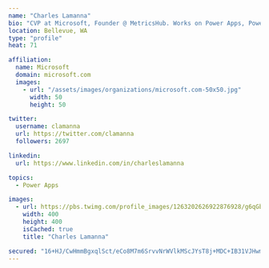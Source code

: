 ```yaml
---
name: "Charles Lamanna"
bio: "CVP at Microsoft, Founder @ MetricsHub. Works on Power Apps, Power Automate, Power Virtual Agent, Common Data Service and Dynamics 365."
location: Bellevue, WA
type: "profile"
heat: 71

affiliation:
  name: Microsoft
  domain: microsoft.com
  images:
    - url: "/assets/images/organizations/microsoft.com-50x50.jpg"
      width: 50
      height: 50

twitter:
  username: clamanna
  url: https://twitter.com/clamanna
  followers: 2697

linkedin:
  url: https://www.linkedin.com/in/charleslamanna

topics:
  - Power Apps

images:
  - url: https://pbs.twimg.com/profile_images/1263202626922876928/g6qGbHZ-_400x400.jpg
    width: 400
    height: 400
    isCached: true
    title: "Charles Lamanna"

secured: "16+HJ/CwHmmBgxqlSct/eCo8M7m6SrvvNrWVlkMScJYsT8j+MDC+IB31VJHwmnnzxotgWnuY3phz3EVhRt5lL7ETg2TDywD/YwAggnmh0zFlF4lci29YYAXEqzr3O8TA9SVhKktsrXVLKUWP2faV/H4ps04RL/0MZqvIHS/Sj/Xzyb1FryM+pQYwg47abL9+ua2hN1qwJeiGbfJCupBPruFJZx7UospJs2gY9H7+Hy9QQYcFPmyXU8efwXLRNE5ONsPuszmO9Npwg98LNkZSUf5Ck4vZePmwOM5L6sIZ07+AzC2JEedQuhM8R95eVgui/f8+IlAbRNk395g4t8hnSwzrSSVt5OedPxuZXb1uHv33k+nvbdanz49yZ66CPe0HcQvBMkpI7lwk8M12JkY5wYaQME5gpQbg62F5gdOxdzI=;oZSu2vZelLOnvU/9dWynDQ=="
---
```


